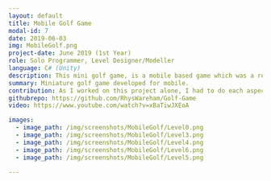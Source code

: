 ```yaml
---
layout: default
title: Mobile Golf Game
modal-id: 7
date: 2019-06-03
img: MobileGolf.png
project-date: June 2019 (1st Year)
role: Solo Programmer, Level Designer/Modeller 
language: C# (Unity)
description: This mini golf game, is a mobile based game which was a requirement to develop as a first year assignment. Within the game, there are 8 courses, each with varying designs and obstacles. The game also keeps score of how many shots the player takes before potting the ball. This project was made using the Unity Engine, and all levels were designed and modelled within Autodesk Maya.
summary: Miniature golf game developed for mobile.
contribution: As I worked on this project alone, I had to do each aspect personally; planning, programming, level design and asset building.<br><br>Mechanics implemented<ul><li>Main Menu</li><li>Options Menu (Adjustable Sensitivity of Touch)</li><li>Mobile Input, touch input and button pressing</li><li>Tutorial Level</li><li>Golf Physics in Relation to Power and Bounce from Collisions</li><li>Adjustable Direction and Power</li><li>Score Tracker</li><li>Level Features (Bumps/Ramps, Teleporting Holes to Different Areas, Bounce Pads which Add More Force, Blockade with Button)</li></ul>
githubrepo: https://github.com/RhysWareham/Golf-Game
video: https://www.youtube.com/watch?v=xBaTiwJXEoA

images:
  - image_path: /img/screenshots/MobileGolf/Level0.png
  - image_path: /img/screenshots/MobileGolf/Level3.png
  - image_path: /img/screenshots/MobileGolf/Level4.png
  - image_path: /img/screenshots/MobileGolf/Level6.png
  - image_path: /img/screenshots/MobileGolf/Level5.png

---
```

